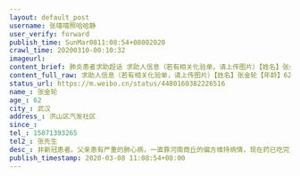 ```yaml
---
layout: default_post
username: 张嘻嘻照哈哈静
user_verify: forward
publish_time: SunMar0811:08:54+08002020
crawl_time: 20200310-00:10:32
imageurl: 
content_brief: 肺炎患者求助超话 求助人信息（若有相关化验单，请上传图片）【姓名】张金轮【年龄】62【所在城市】武汉【所在小区、社区】洪山区汽发社区【联系方式】●●●【其他紧急联系人】张先生【病情描述】 非新冠患者。父亲患有严重的肺心病，一直靠河南商丘的偏方维持病情，现在药已吃完，需 ...全文
content_full_raw: 求助人信息（若有相关化验单，请上传图片）【姓名】张金轮【年龄】62【所在城市】武汉【所在小区、社区】洪山区汽发社区【联系方式】●●●【其他紧急联系人】张先生【病情描述】非新冠患者。父亲患有严重的肺心病，一直靠河南商丘的偏方维持病情，现在药已吃完，需要从河南商丘向武汉邮递新药，但由于武汉快递已停，商丘那边一直无法寄药，再这样下去，可能危及生命。希望武汉市政府或者快递公司能开辟一条邮寄绿色通道，让父亲的药能顺利邮寄过来。
status_url: https://m.weibo.cn/status/4480160382226516
name_: 张金轮
age_: 62
city_: 武汉
address_: 洪山区汽发社区
since_: 
tel_: 15071393265
tel2_: 张先生
desc_: 非新冠患者。父亲患有严重的肺心病，一直靠河南商丘的偏方维持病情，现在药已吃完，需要从河南商丘向武汉邮递新药，但由于武汉快递已停，商丘那边一直无法寄药，再这样下去，可能危及生命。希望武汉市政府或者快递公司能开辟一条邮寄绿色通道，让父亲的药能顺利邮寄过来。
publish_timestamp: 2020-03-08 11:08:54+08:00
---
```

